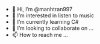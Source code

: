 - 👋 Hi, I’m @manhtran997
- 👀 I’m interested in listen to music
- 🌱 I’m currently learning C#
- 💞️ I’m looking to collaborate on ...
- 📫 How to reach me ...

<!---
manhtran997/manhtran997 is a ✨ special ✨ repository because its `README.md` (this file) appears on your GitHub profile.
You can click the Preview link to take a look at your changes.
--->
